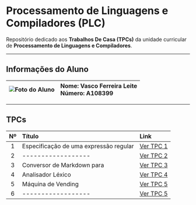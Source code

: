 # Processamento de Linguagens e Compiladores (PLC)

Repositório dedicado aos **Trabalhos De Casa (TPCs)** da unidade curricular de **Processamento de Linguagens e Compiladores**.  

---

## Informações do Aluno

| ![Foto do Aluno](link_da_tua_foto_aqui) | **Nome:** Vasco Ferreira Leite <br> **Número:** A108399 |
|:--:|:--|

---

## TPCs

| Nº | Título | Link |
|:--:|:--|:--|
| 1 | Especificação de uma expressão regular | [Ver TPC 1](./TPC1) |
| 2 | ------------------ | [Ver TPC 2](./TPC2) |
| 3 | Conversor de Markdown para | [Ver TPC 3](./TPC3) |
| 4 | Analisador Léxico | [Ver TPC 4](./TPC4) |
| 5 | Máquina de Vending | [Ver TPC 5](./TPC5) |
| 6 | ------------------ | [Ver TPC 5](./TPC5) |
